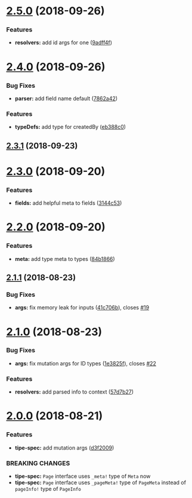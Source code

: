 # [2.5.0](https://github.com/tipeio/schema-tools/compare/v2.4.0...v2.5.0) (2018-09-26)


### Features

* **resolvers:** add id args for one ([9adff4f](https://github.com/tipeio/schema-tools/commit/9adff4f))

# [2.4.0](https://github.com/tipeio/schema-tools/compare/v2.3.1...v2.4.0) (2018-09-26)


### Bug Fixes

* **parser:** add field name default ([7862a42](https://github.com/tipeio/schema-tools/commit/7862a42))


### Features

* **typeDefs:** add type for createdBy ([eb388c0](https://github.com/tipeio/schema-tools/commit/eb388c0))

## [2.3.1](https://github.com/tipeio/schema-tools/compare/v2.3.0...v2.3.1) (2018-09-23)

# [2.3.0](https://github.com/tipeio/schema-tools/compare/v2.2.0...v2.3.0) (2018-09-20)


### Features

* **fields:** add helpful meta to fields ([3144c53](https://github.com/tipeio/schema-tools/commit/3144c53))

# [2.2.0](https://github.com/tipeio/schema-tools/compare/v2.1.1...v2.2.0) (2018-09-20)


### Features

* **meta:** add type meta to types ([84b1866](https://github.com/tipeio/schema-tools/commit/84b1866))

## [2.1.1](https://github.com/tipeio/schema-tools/compare/v2.1.0...v2.1.1) (2018-08-23)


### Bug Fixes

* **args:** fix memory leak for inputs ([41c706b](https://github.com/tipeio/schema-tools/commit/41c706b)), closes [#19](https://github.com/tipeio/schema-tools/issues/19)

# [2.1.0](https://github.com/tipeio/schema-tools/compare/v2.0.0...v2.1.0) (2018-08-23)


### Bug Fixes

* **args:** fix mutation args for ID types ([1e3825f](https://github.com/tipeio/schema-tools/commit/1e3825f)), closes [#22](https://github.com/tipeio/schema-tools/issues/22)


### Features

* **resolvers:** add parsed info to context ([57d7b27](https://github.com/tipeio/schema-tools/commit/57d7b27))

# [2.0.0](https://github.com/tipeio/schema-tools/compare/v1.1.0...v2.0.0) (2018-08-21)


### Features

* **tipe-spec:** add mutation args ([d3f2009](https://github.com/tipeio/schema-tools/commit/d3f2009))


### BREAKING CHANGES

* **tipe-spec:** `Page` interface uses `_meta!` type of `Meta` now
* **tipe-spec:** `Page` interface uses `_pageMeta!` type of `PageMeta` instead of `pageInfo!` type of `PageInfo`
